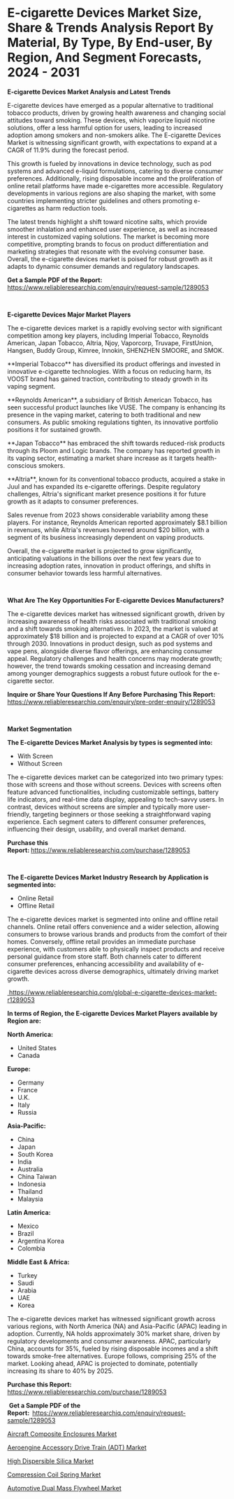 <p><h1>E-cigarette Devices Market Size, Share & Trends Analysis Report By Material, By Type, By End-user, By Region, And Segment Forecasts, 2024 - 2031</h1></p><p><strong>E-cigarette Devices Market Analysis and Latest Trends</strong></p>
<p><p>E-cigarette devices have emerged as a popular alternative to traditional tobacco products, driven by growing health awareness and changing social attitudes toward smoking. These devices, which vaporize liquid nicotine solutions, offer a less harmful option for users, leading to increased adoption among smokers and non-smokers alike. The E-cigarette Devices Market is witnessing significant growth, with expectations to expand at a CAGR of 11.9% during the forecast period. </p><p>This growth is fueled by innovations in device technology, such as pod systems and advanced e-liquid formulations, catering to diverse consumer preferences. Additionally, rising disposable income and the proliferation of online retail platforms have made e-cigarettes more accessible. Regulatory developments in various regions are also shaping the market, with some countries implementing stricter guidelines and others promoting e-cigarettes as harm reduction tools. </p><p>The latest trends highlight a shift toward nicotine salts, which provide smoother inhalation and enhanced user experience, as well as increased interest in customized vaping solutions. The market is becoming more competitive, prompting brands to focus on product differentiation and marketing strategies that resonate with the evolving consumer base. Overall, the e-cigarette devices market is poised for robust growth as it adapts to dynamic consumer demands and regulatory landscapes.</p></p>
<p><strong>Get a Sample PDF of the Report:&nbsp;</strong> <a href="https://www.reliableresearchiq.com/enquiry/request-sample/1289053?utm_campaign=99&utm_medium=2&utm_source=Github&utm_content=ia&utm_term=26102024&utm_id=e-cigarette-devices">https://www.reliableresearchiq.com/enquiry/request-sample/1289053</a></p>
<p>&nbsp;</p>
<p><strong>E-cigarette Devices Major Market Players</strong></p>
<p><p>The e-cigarette devices market is a rapidly evolving sector with significant competition among key players, including Imperial Tobacco, Reynolds American, Japan Tobacco, Altria, Njoy, Vaporcorp, Truvape, FirstUnion, Hangsen, Buddy Group, Kimree, Innokin, SHENZHEN SMOORE, and SMOK. </p><p>**Imperial Tobacco** has diversified its product offerings and invested in innovative e-cigarette technologies. With a focus on reducing harm, its VOOST brand has gained traction, contributing to steady growth in its vaping segment.</p><p>**Reynolds American**, a subsidiary of British American Tobacco, has seen successful product launches like VUSE. The company is enhancing its presence in the vaping market, catering to both traditional and new consumers. As public smoking regulations tighten, its innovative portfolio positions it for sustained growth.</p><p>**Japan Tobacco** has embraced the shift towards reduced-risk products through its Ploom and Logic brands. The company has reported growth in its vaping sector, estimating a market share increase as it targets health-conscious smokers.</p><p>**Altria**, known for its conventional tobacco products, acquired a stake in Juul and has expanded its e-cigarette offerings. Despite regulatory challenges, Altria's significant market presence positions it for future growth as it adapts to consumer preferences.</p><p>Sales revenue from 2023 shows considerable variability among these players. For instance, Reynolds American reported approximately $8.1 billion in revenues, while Altria's revenues hovered around $20 billion, with a segment of its business increasingly dependent on vaping products.</p><p>Overall, the e-cigarette market is projected to grow significantly, anticipating valuations in the billions over the next few years due to increasing adoption rates, innovation in product offerings, and shifts in consumer behavior towards less harmful alternatives.</p></p>
<p>&nbsp;</p>
<p><strong>What Are The Key Opportunities For E-cigarette Devices Manufacturers?</strong></p>
<p><p>The e-cigarette devices market has witnessed significant growth, driven by increasing awareness of health risks associated with traditional smoking and a shift towards smoking alternatives. In 2023, the market is valued at approximately $18 billion and is projected to expand at a CAGR of over 10% through 2030. Innovations in product design, such as pod systems and vape pens, alongside diverse flavor offerings, are enhancing consumer appeal. Regulatory challenges and health concerns may moderate growth; however, the trend towards smoking cessation and increasing demand among younger demographics suggests a robust future outlook for the e-cigarette sector.</p></p>
<p><strong>Inquire or Share Your Questions If Any Before Purchasing This Report:</strong> <a href="https://www.reliableresearchiq.com/enquiry/pre-order-enquiry/1289053?utm_campaign=99&utm_medium=2&utm_source=Github&utm_content=ia&utm_term=26102024&utm_id=e-cigarette-devices">https://www.reliableresearchiq.com/enquiry/pre-order-enquiry/1289053</a></p>
<p>&nbsp;</p>
<p><strong>Market Segmentation</strong></p>
<p><strong>The E-cigarette Devices Market Analysis by types is segmented into:</strong></p>
<p><ul><li>With Screen</li><li>Without Screen</li></ul></p>
<p><p>The e-cigarette devices market can be categorized into two primary types: those with screens and those without screens. Devices with screens often feature advanced functionalities, including customizable settings, battery life indicators, and real-time data display, appealing to tech-savvy users. In contrast, devices without screens are simpler and typically more user-friendly, targeting beginners or those seeking a straightforward vaping experience. Each segment caters to different consumer preferences, influencing their design, usability, and overall market demand.</p></p>
<p><strong>Purchase this Report:&nbsp;</strong><a href="https://www.reliableresearchiq.com/purchase/1289053?utm_campaign=99&utm_medium=2&utm_source=Github&utm_content=ia&utm_term=26102024&utm_id=e-cigarette-devices">https://www.reliableresearchiq.com/purchase/1289053</a></p>
<p>&nbsp;</p>
<p><strong>The E-cigarette Devices Market Industry Research by Application is segmented into:</strong></p>
<p><ul><li>Online Retail</li><li>Offline Retail</li></ul></p>
<p><p>The e-cigarette devices market is segmented into online and offline retail channels. Online retail offers convenience and a wider selection, allowing consumers to browse various brands and products from the comfort of their homes. Conversely, offline retail provides an immediate purchase experience, with customers able to physically inspect products and receive personal guidance from store staff. Both channels cater to different consumer preferences, enhancing accessibility and availability of e-cigarette devices across diverse demographics, ultimately driving market growth.</p></p>
<p><a href="https://www.reliableresearchiq.com/global-e-cigarette-devices-market-r1289053?utm_campaign=99&utm_medium=2&utm_source=Github&utm_content=ia&utm_term=26102024&utm_id=e-cigarette-devices">&nbsp;https://www.reliableresearchiq.com/global-e-cigarette-devices-market-r1289053</a></p>
<p><strong>In terms of Region, the E-cigarette Devices Market Players available by Region are:</strong></p>
<p>
    <p> <strong> North America: </strong>
        <ul>
            <li>United States</li>
            <li>Canada</li>
        </ul>
        </p> 
    <p> <strong> Europe: </strong>
        <ul>
            <li>Germany</li>
            <li>France</li>
            <li>U.K.</li>
            <li>Italy</li>
            <li>Russia</li>
        </ul>
        </p> 
    <p> <strong> Asia-Pacific: </strong>
        <ul>
            <li>China</li>
            <li>Japan</li>
            <li>South Korea</li>
            <li>India</li>
            <li>Australia</li>
            <li>China Taiwan</li>
            <li>Indonesia</li>
            <li>Thailand</li>
            <li>Malaysia</li>
        </ul>
        </p> 
    <p> <strong> Latin America: </strong>
        <ul>
            <li>Mexico</li>
            <li>Brazil</li>
            <li>Argentina Korea</li>
            <li>Colombia</li>
        </ul>
        </p> 
    <p> <strong> Middle East & Africa: </strong>
        <ul>
            <li>Turkey</li>
            <li>Saudi</li>
            <li>Arabia</li>
            <li>UAE</li>
            <li>Korea</li>
        </ul>
    </p>
    </p>
<p><p>The e-cigarette devices market has witnessed significant growth across various regions, with North America (NA) and Asia-Pacific (APAC) leading in adoption. Currently, NA holds approximately 30% market share, driven by regulatory developments and consumer awareness. APAC, particularly China, accounts for 35%, fueled by rising disposable incomes and a shift towards smoke-free alternatives. Europe follows, comprising 25% of the market. Looking ahead, APAC is projected to dominate, potentially increasing its share to 40% by 2025.</p></p>
<p><strong>Purchase this Report: </strong><a href="https://www.reliableresearchiq.com/purchase/1289053?utm_campaign=99&utm_medium=2&utm_source=Github&utm_content=ia&utm_term=26102024&utm_id=e-cigarette-devices">https://www.reliableresearchiq.com/purchase/1289053</a></p>
<p>&nbsp;<strong>Get a Sample PDF of the Report:&nbsp;&nbsp;</strong><a href="https://www.reliableresearchiq.com/enquiry/request-sample/1289053?utm_campaign=99&utm_medium=2&utm_source=Github&utm_content=ia&utm_term=26102024&utm_id=e-cigarette-devices">https://www.reliableresearchiq.com/enquiry/request-sample/1289053</a></p>
<p><strong></strong></p>
<p><p><a href="https://www.linkedin.com/pulse/future-aircraft-composite-enclosures-market-global-forecast-p5kcf?utm_campaign=99&utm_medium=2&utm_source=Github&utm_content=ia&utm_term=26102024&utm_id=e-cigarette-devices">Aircraft Composite Enclosures Market</a></p><p><a href="https://www.linkedin.com/pulse/navigating-global-aeroengine-accessory-drive-train-adt-market-h0ccf?utm_campaign=99&utm_medium=2&utm_source=Github&utm_content=ia&utm_term=26102024&utm_id=e-cigarette-devices">Aeroengine Accessory Drive Train (ADT) Market</a></p><p><a href="https://github.com/danyelltzmol/Market-Research-Report-List-1/blob/main/high-dispersible-silica-market.md?utm_campaign=99&utm_medium=2&utm_source=Github&utm_content=ia&utm_term=26102024&utm_id=e-cigarette-devices">High Dispersible Silica Market</a></p><p><a href="https://issuu.com/reportprime-2/docs/compression-coil-spring-market-size_6033056508dfac?utm_campaign=99&utm_medium=2&utm_source=Github&utm_content=ia&utm_term=26102024&utm_id=e-cigarette-devices">Compression Coil Spring Market</a></p><p><a href="https://github.com/shebaharrifx/Market-Research-Report-List-1/blob/main/automotive-dual-mass-flywheel-market.md?utm_campaign=99&utm_medium=2&utm_source=Github&utm_content=ia&utm_term=26102024&utm_id=e-cigarette-devices">Automotive Dual Mass Flywheel Market</a></p></p>